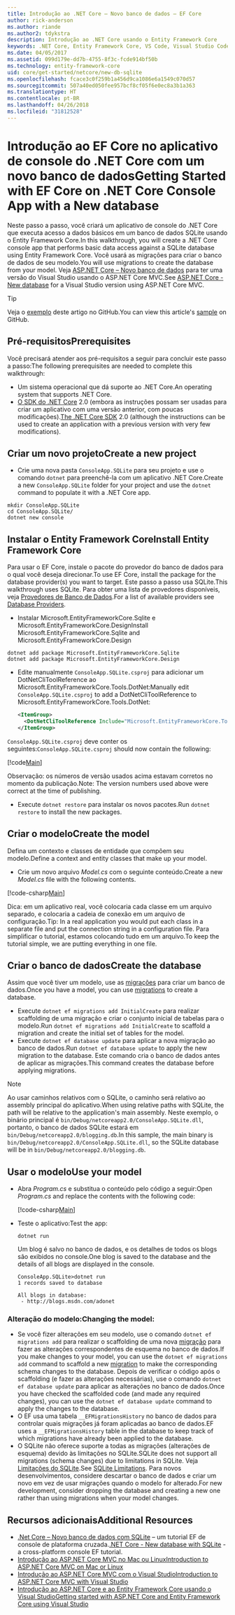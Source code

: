 ```yaml
---
title: Introdução ao .NET Core – Novo banco de dados – EF Core
author: rick-anderson
ms.author: riande
ms.author2: tdykstra
description: Introdução ao .NET Core usando o Entity Framework Core
keywords: .NET Core, Entity Framework Core, VS Code, Visual Studio Code, Mac, Linux
ms.date: 04/05/2017
ms.assetid: 099d179e-dd7b-4755-8f3c-fcde914bf50b
ms.technology: entity-framework-core
uid: core/get-started/netcore/new-db-sqlite
ms.openlocfilehash: fcace3c0f259b1a456d9ca1086e6a1549c070d57
ms.sourcegitcommit: 507a40ed050fee957bcf8cf05f6e0ec8a3b1a363
ms.translationtype: HT
ms.contentlocale: pt-BR
ms.lasthandoff: 04/26/2018
ms.locfileid: "31812528"
---
```

# <a name="getting-started-with-ef-core-on-net-core-console-app-with-a-new-database"></a><span data-ttu-id="a3aa8-104">Introdução ao EF Core no aplicativo de console do .NET Core com um novo banco de dados</span><span class="sxs-lookup"><span data-stu-id="a3aa8-104">Getting Started with EF Core on .NET Core Console App with a New database</span></span>

<span data-ttu-id="a3aa8-105">Neste passo a passo, você criará um aplicativo de console do .NET Core que executa acesso a dados básicos em um banco de dados SQLite usando o Entity Framework Core.</span><span class="sxs-lookup"><span data-stu-id="a3aa8-105">In this walkthrough, you will create a .NET Core console app that performs basic data access against a SQLite database using Entity Framework Core.</span></span> <span data-ttu-id="a3aa8-106">Você usará as migrações para criar o banco de dados de seu modelo.</span><span class="sxs-lookup"><span data-stu-id="a3aa8-106">You will use migrations to create the database from your model.</span></span> <span data-ttu-id="a3aa8-107">Veja [ASP.NET Core – Novo banco de dados](xref:core/get-started/aspnetcore/new-db) para ter uma versão do Visual Studio usando o ASP.NET Core MVC.</span><span class="sxs-lookup"><span data-stu-id="a3aa8-107">See [ASP.NET Core - New database](xref:core/get-started/aspnetcore/new-db) for a Visual Studio version using ASP.NET Core MVC.</span></span>

> [!TIP]  
> <span data-ttu-id="a3aa8-108">Veja o [exemplo](https://github.com/aspnet/EntityFramework.Docs/tree/master/samples/core/GetStarted/NetCore/ConsoleApp.SQLite) deste artigo no GitHub.</span><span class="sxs-lookup"><span data-stu-id="a3aa8-108">You can view this article's [sample](https://github.com/aspnet/EntityFramework.Docs/tree/master/samples/core/GetStarted/NetCore/ConsoleApp.SQLite) on GitHub.</span></span>

## <a name="prerequisites"></a><span data-ttu-id="a3aa8-109">Pré-requisitos</span><span class="sxs-lookup"><span data-stu-id="a3aa8-109">Prerequisites</span></span>

<span data-ttu-id="a3aa8-110">Você precisará atender aos pré-requisitos a seguir para concluir este passo a passo:</span><span class="sxs-lookup"><span data-stu-id="a3aa8-110">The following prerequisites are needed to complete this walkthrough:</span></span>
* <span data-ttu-id="a3aa8-111">Um sistema operacional que dá suporte ao .NET Core.</span><span class="sxs-lookup"><span data-stu-id="a3aa8-111">An operating system that supports .NET Core.</span></span>
* <span data-ttu-id="a3aa8-112">[O SDK do .NET Core](https://www.microsoft.com/net/core) 2.0 (embora as instruções possam ser usadas para criar um aplicativo com uma versão anterior, com poucas modificações).</span><span class="sxs-lookup"><span data-stu-id="a3aa8-112">[The .NET Core SDK](https://www.microsoft.com/net/core) 2.0 (although the instructions can be used to create an application with a previous version with very few modifications).</span></span>

## <a name="create-a-new-project"></a><span data-ttu-id="a3aa8-113">Criar um novo projeto</span><span class="sxs-lookup"><span data-stu-id="a3aa8-113">Create a new project</span></span>

* <span data-ttu-id="a3aa8-114">Crie uma nova pasta `ConsoleApp.SQLite` para seu projeto e use o comando `dotnet` para preenchê-la com um aplicativo .NET Core.</span><span class="sxs-lookup"><span data-stu-id="a3aa8-114">Create a new `ConsoleApp.SQLite` folder for your project and use the `dotnet` command to populate it with a .NET Core app.</span></span>

``` Console
mkdir ConsoleApp.SQLite
cd ConsoleApp.SQLite/
dotnet new console
```

## <a name="install-entity-framework-core"></a><span data-ttu-id="a3aa8-115">Instalar o Entity Framework Core</span><span class="sxs-lookup"><span data-stu-id="a3aa8-115">Install Entity Framework Core</span></span>

<span data-ttu-id="a3aa8-116">Para usar o EF Core, instale o pacote do provedor do banco de dados para o qual você deseja direcionar.</span><span class="sxs-lookup"><span data-stu-id="a3aa8-116">To use EF Core, install the package for the database provider(s) you want to target.</span></span> <span data-ttu-id="a3aa8-117">Este passo a passo usa SQLite.</span><span class="sxs-lookup"><span data-stu-id="a3aa8-117">This walkthrough uses SQLite.</span></span> <span data-ttu-id="a3aa8-118">Para obter uma lista de provedores disponíveis, veja [Provedores de Banco de Dados](../../providers/index.md).</span><span class="sxs-lookup"><span data-stu-id="a3aa8-118">For a list of available providers see [Database Providers](../../providers/index.md).</span></span>

* <span data-ttu-id="a3aa8-119">Instalar Microsoft.EntityFrameworkCore.Sqlite e Microsoft.EntityFrameworkCore.Design</span><span class="sxs-lookup"><span data-stu-id="a3aa8-119">Install Microsoft.EntityFrameworkCore.Sqlite and Microsoft.EntityFrameworkCore.Design</span></span>

``` Console
dotnet add package Microsoft.EntityFrameworkCore.Sqlite
dotnet add package Microsoft.EntityFrameworkCore.Design
```

* <span data-ttu-id="a3aa8-120">Edite manualmente `ConsoleApp.SQLite.csproj` para adicionar um DotNetCliToolReference ao Microsoft.EntityFrameworkCore.Tools.DotNet:</span><span class="sxs-lookup"><span data-stu-id="a3aa8-120">Manually edit `ConsoleApp.SQLite.csproj` to add a DotNetCliToolReference to Microsoft.EntityFrameworkCore.Tools.DotNet:</span></span>

  ``` xml
  <ItemGroup>
    <DotNetCliToolReference Include="Microsoft.EntityFrameworkCore.Tools.DotNet" Version="2.0.0" />
  </ItemGroup>
  ```

<span data-ttu-id="a3aa8-121">`ConsoleApp.SQLite.csproj` deve conter os seguintes:</span><span class="sxs-lookup"><span data-stu-id="a3aa8-121">`ConsoleApp.SQLite.csproj` should now contain the following:</span></span>

[!code[Main](../../../../samples/core/GetStarted/NetCore/ConsoleApp.SQLite/ConsoleApp.SQLite.csproj)]

 <span data-ttu-id="a3aa8-122">Observação: os números de versão usados acima estavam corretos no momento da publicação.</span><span class="sxs-lookup"><span data-stu-id="a3aa8-122">Note: The version numbers used above were correct at the time of publishing.</span></span>

*  <span data-ttu-id="a3aa8-123">Execute `dotnet restore` para instalar os novos pacotes.</span><span class="sxs-lookup"><span data-stu-id="a3aa8-123">Run `dotnet restore` to install the new packages.</span></span>

## <a name="create-the-model"></a><span data-ttu-id="a3aa8-124">Criar o modelo</span><span class="sxs-lookup"><span data-stu-id="a3aa8-124">Create the model</span></span>

<span data-ttu-id="a3aa8-125">Defina um contexto e classes de entidade que compõem seu modelo.</span><span class="sxs-lookup"><span data-stu-id="a3aa8-125">Define a context and entity classes that make up your model.</span></span>

* <span data-ttu-id="a3aa8-126">Crie um novo arquivo *Model.cs* com o seguinte conteúdo.</span><span class="sxs-lookup"><span data-stu-id="a3aa8-126">Create a new *Model.cs* file with the following contents.</span></span>

[!code-csharp[Main](../../../../samples/core/GetStarted/NetCore/ConsoleApp.SQLite/Model.cs)]

<span data-ttu-id="a3aa8-127">Dica: em um aplicativo real, você colocaria cada classe em um arquivo separado, e colocaria a cadeia de conexão em um arquivo de configuração.</span><span class="sxs-lookup"><span data-stu-id="a3aa8-127">Tip: In a real application you would put each class in a separate file and put the connection string in a configuration file.</span></span> <span data-ttu-id="a3aa8-128">Para simplificar o tutorial, estamos colocando tudo em um arquivo.</span><span class="sxs-lookup"><span data-stu-id="a3aa8-128">To keep the tutorial simple, we are putting everything in one file.</span></span>

## <a name="create-the-database"></a><span data-ttu-id="a3aa8-129">Criar o banco de dados</span><span class="sxs-lookup"><span data-stu-id="a3aa8-129">Create the database</span></span>

<span data-ttu-id="a3aa8-130">Assim que você tiver um modelo, use as [migrações](https://docs.microsoft.com/aspnet/core/data/ef-mvc/migrations#introduction-to-migrations) para criar um banco de dados.</span><span class="sxs-lookup"><span data-stu-id="a3aa8-130">Once you have a model, you can use [migrations](https://docs.microsoft.com/aspnet/core/data/ef-mvc/migrations#introduction-to-migrations) to create a database.</span></span>

* <span data-ttu-id="a3aa8-131">Execute `dotnet ef migrations add InitialCreate` para realizar scaffolding de uma migração e criar o conjunto inicial de tabelas para o modelo.</span><span class="sxs-lookup"><span data-stu-id="a3aa8-131">Run `dotnet ef migrations add InitialCreate` to scaffold a migration and create the initial set of tables for the model.</span></span>
* <span data-ttu-id="a3aa8-132">Execute `dotnet ef database update` para aplicar a nova migração ao banco de dados.</span><span class="sxs-lookup"><span data-stu-id="a3aa8-132">Run `dotnet ef database update` to apply the new migration to the database.</span></span> <span data-ttu-id="a3aa8-133">Este comando cria o banco de dados antes de aplicar as migrações.</span><span class="sxs-lookup"><span data-stu-id="a3aa8-133">This command creates the database before applying migrations.</span></span>

> [!NOTE]  
> <span data-ttu-id="a3aa8-134">Ao usar caminhos relativos com o SQLite, o caminho será relativo ao assembly principal do aplicativo.</span><span class="sxs-lookup"><span data-stu-id="a3aa8-134">When using relative paths with SQLite, the path will be relative to the application's main assembly.</span></span> <span data-ttu-id="a3aa8-135">Neste exemplo, o binário principal é `bin/Debug/netcoreapp2.0/ConsoleApp.SQLite.dll`, portanto, o banco de dados SQLite estará em `bin/Debug/netcoreapp2.0/blogging.db`.</span><span class="sxs-lookup"><span data-stu-id="a3aa8-135">In this sample, the main binary is `bin/Debug/netcoreapp2.0/ConsoleApp.SQLite.dll`, so the SQLite database will be in `bin/Debug/netcoreapp2.0/blogging.db`.</span></span>

## <a name="use-your-model"></a><span data-ttu-id="a3aa8-136">Usar o modelo</span><span class="sxs-lookup"><span data-stu-id="a3aa8-136">Use your model</span></span>

* <span data-ttu-id="a3aa8-137">Abra *Program.cs* e substitua o conteúdo pelo código a seguir:</span><span class="sxs-lookup"><span data-stu-id="a3aa8-137">Open *Program.cs* and replace the contents with the following code:</span></span>

  [!code-csharp[Main](../../../../samples/core/GetStarted/NetCore/ConsoleApp.SQLite/Program.cs)]

* <span data-ttu-id="a3aa8-138">Teste o aplicativo:</span><span class="sxs-lookup"><span data-stu-id="a3aa8-138">Test the app:</span></span>

  `dotnet run`

  <span data-ttu-id="a3aa8-139">Um blog é salvo no banco de dados, e os detalhes de todos os blogs são exibidos no console.</span><span class="sxs-lookup"><span data-stu-id="a3aa8-139">One blog is saved to the database and the details of all blogs are displayed in the console.</span></span>

  ``` Console
  ConsoleApp.SQLite>dotnet run
  1 records saved to database

  All blogs in database:
   - http://blogs.msdn.com/adonet
  ```

### <a name="changing-the-model"></a><span data-ttu-id="a3aa8-140">Alteração do modelo:</span><span class="sxs-lookup"><span data-stu-id="a3aa8-140">Changing the model:</span></span>

- <span data-ttu-id="a3aa8-141">Se você fizer alterações em seu modelo, use o comando `dotnet ef migrations add` para realizar o scaffolding de uma nova [migração](https://docs.microsoft.com/aspnet/core/data/ef-mvc/migrations#introduction-to-migrations) para fazer as alterações correspondentes de esquema no banco de dados.</span><span class="sxs-lookup"><span data-stu-id="a3aa8-141">If you make changes to your model, you can use the `dotnet ef migrations add` command to scaffold a new [migration](https://docs.microsoft.com/aspnet/core/data/ef-mvc/migrations#introduction-to-migrations)  to make the corresponding schema changes to the database.</span></span> <span data-ttu-id="a3aa8-142">Depois de verificar o código após o scaffolding (e fazer as alterações necessárias), use o comando `dotnet ef database update` para aplicar as alterações no banco de dados.</span><span class="sxs-lookup"><span data-stu-id="a3aa8-142">Once you have checked the scaffolded code (and made any required changes), you can use the `dotnet ef database update` command to apply the changes to the database.</span></span>
- <span data-ttu-id="a3aa8-143">O EF usa uma tabela `__EFMigrationsHistory` no banco de dados para controlar quais migrações já foram aplicadas ao banco de dados.</span><span class="sxs-lookup"><span data-stu-id="a3aa8-143">EF uses a `__EFMigrationsHistory` table in the database to keep track of which migrations have already been applied to the database.</span></span>
- <span data-ttu-id="a3aa8-144">O SQLite não oferece suporte a todas as migrações (alterações de esquema) devido às limitações no SQLite.</span><span class="sxs-lookup"><span data-stu-id="a3aa8-144">SQLite does not support all migrations (schema changes) due to limitations in SQLite.</span></span> <span data-ttu-id="a3aa8-145">Veja [Limitações do SQLite](../../providers/sqlite/limitations.md).</span><span class="sxs-lookup"><span data-stu-id="a3aa8-145">See [SQLite Limitations](../../providers/sqlite/limitations.md).</span></span> <span data-ttu-id="a3aa8-146">Para novos desenvolvimentos, considere descartar o banco de dados e criar um novo em vez de usar migrações quando o modelo for alterado.</span><span class="sxs-lookup"><span data-stu-id="a3aa8-146">For new development, consider dropping the database and creating a new one rather than using migrations when your model changes.</span></span>

## <a name="additional-resources"></a><span data-ttu-id="a3aa8-147">Recursos adicionais</span><span class="sxs-lookup"><span data-stu-id="a3aa8-147">Additional Resources</span></span>

* <span data-ttu-id="a3aa8-148">[.Net Core – Novo banco de dados com SQLite](xref:core/get-started/netcore/new-db-sqlite) – um tutorial EF de console de plataforma cruzada.</span><span class="sxs-lookup"><span data-stu-id="a3aa8-148">[.NET Core - New database with SQLite](xref:core/get-started/netcore/new-db-sqlite) -  a cross-platform console EF tutorial.</span></span>
* [<span data-ttu-id="a3aa8-149">Introdução ao ASP.NET Core MVC no Mac ou Linux</span><span class="sxs-lookup"><span data-stu-id="a3aa8-149">Introduction to ASP.NET Core MVC on Mac or Linux</span></span>](https://docs.microsoft.com/aspnet/core/tutorials/first-mvc-app-xplat/index)
* [<span data-ttu-id="a3aa8-150">Introdução ao ASP.NET Core MVC com o Visual Studio</span><span class="sxs-lookup"><span data-stu-id="a3aa8-150">Introduction to ASP.NET Core MVC with Visual Studio</span></span>](https://docs.microsoft.com/aspnet/core/tutorials/first-mvc-app/index)
* [<span data-ttu-id="a3aa8-151">Introdução ao ASP.NET Core e ao Entity Framework Core usando o Visual Studio</span><span class="sxs-lookup"><span data-stu-id="a3aa8-151">Getting started with ASP.NET Core and Entity Framework Core using Visual Studio</span></span>](https://docs.microsoft.com/aspnet/core/data/ef-mvc/index)
